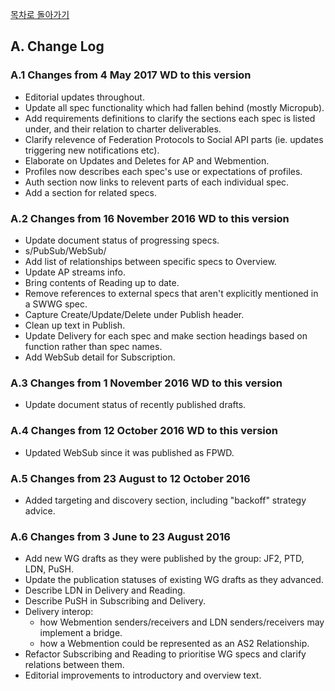 [목차로 돌아가기](SocialWebProtocolsContents.md)

## A. Change Log

### A.1 Changes from 4 May 2017 WD to this version

- Editorial updates throughout.
- Update all spec functionality which had fallen behind (mostly Micropub).
- Add requirements definitions to clarify the sections each spec is listed under, and their relation to charter deliverables.
- Clarify relevence of Federation Protocols to Social API parts (ie. updates triggering new notifications etc).
- Elaborate on Updates and Deletes for AP and Webmention.
- Profiles now describes each spec's use or expectations of profiles.
- Auth section now links to relevent parts of each individual spec.
- Add a section for related specs.

### A.2 Changes from 16 November 2016 WD to this version

- Update document status of progressing specs.
- s/PubSub/WebSub/
- Add list of relationships between specific specs to Overview.
- Update AP streams info.
- Bring contents of Reading up to date.
- Remove references to external specs that aren't explicitly mentioned in a SWWG spec.
- Capture Create/Update/Delete under Publish header.
- Clean up text in Publish.
- Update Delivery for each spec and make section headings based on function rather than spec names.
- Add WebSub detail for Subscription.

### A.3 Changes from 1 November 2016 WD to this version

- Update document status of recently published drafts.

### A.4 Changes from 12 October 2016 WD to this version

- Updated WebSub since it was published as FPWD.

### A.5 Changes from 23 August to 12 October 2016

- Added targeting and discovery section, including "backoff" strategy advice.

### A.6 Changes from 3 June to 23 August 2016

- Add new WG drafts as they were published by the group: JF2, PTD, LDN, PuSH.
- Update the publication statuses of existing WG drafts as they advanced.
- Describe LDN in Delivery and Reading.
- Describe PuSH in Subscribing and Delivery.
- Delivery interop:
  - how Webmention senders/receivers and LDN senders/receivers may implement a bridge.
  - how a Webmention could be represented as an AS2 Relationship.
- Refactor Subscribing and Reading to prioritise WG specs and clarify relations between them.
- Editorial improvements to introductory and overview text.
